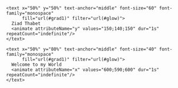 <p align="center">
  <svg width="100%" height="300" viewBox="0 0 1200 300">
    <defs>
      <linearGradient id="grad1" x1="0%" y1="0%" x2="100%" y2="0%">
        <stop offset="0%" style="stop-color:#00ffff;stop-opacity:1" />
        <stop offset="50%" style="stop-color:#ff00ff;stop-opacity:1" />
        <stop offset="100%" style="stop-color:#ffff00;stop-opacity:1" />
      </linearGradient>
      <filter id="glow">
        <feGaussianBlur stdDeviation="4.5" result="blur"/>
        <feMerge>
          <feMergeNode in="blur"/>
          <feMergeNode in="SourceGraphic"/>
        </feMerge>
      </filter>
    </defs>

    <text x="50%" y="50%" text-anchor="middle" font-size="60" font-family="monospace"
          fill="url(#grad1)" filter="url(#glow)">
      Ziad Thabet
      <animate attributeName="y" values="150;140;150" dur="1s" repeatCount="indefinite"/>
    </text>

    <text x="50%" y="80%" text-anchor="middle" font-size="40" font-family="monospace"
          fill="url(#grad1)" filter="url(#glow)">
      Welcome to my World
      <animate attributeName="x" values="600;590;600" dur="1s" repeatCount="indefinite"/>
    </text>
  </svg>
</p>
